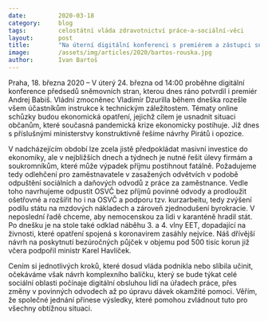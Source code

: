 ```yaml
---
date:         2020-03-18
category:     blog
tags:         celostátní vláda zdravotnictví práce-a-sociální-věci
layout:       post
title:        "Na úterní digitální konferenci s premiérem a zástupci sněmovních stran proberou Piráti návrhy pro odlehčení ekonomické zátěže našich občanů"
image:        /assets/img/articles/2020/bartos-rouska.jpg
author:       Ivan Bartoš
--- 
```




Praha, 18. března 2020 – V úterý 24. března od 14:00 proběhne digitální konference předsedů sněmovních stran, kterou dnes ráno potvrdil i premiér Andrej Babiš. Vládní zmocněnec Vladimír Dzurilla během dneška rozešle všem účastníkům instrukce k technickým záležitostem. Tématy online schůzky budou ekonomická opatření, jejichž cílem je usnadnit situaci občanům, které současná pandemická krize ekonomicky postihuje. Již dnes s příslušnými ministerstvy konstruktivně řešíme návrhy Pirátů i opozice.

V nadcházejícím období lze zcela jistě předpokládat masivní investice do ekonomiky, ale v nejbližších dnech a týdnech je nutné řešit úlevy firmám a soukromníkům, které může výpadek příjmu postihnout fatálně. Požadujeme tedy odlehčení pro zaměstnavatele v zasažených odvětvích v podobě odpuštění sociálních a daňových odvodů z práce za zaměstnance. Vedle toho navrhujeme odpustit OSVČ bez příjmů povinné odvody a prodloužit ošetřovné a rozšířit ho i na OSVČ a podporu tzv. kurzarbeitu, tedy zvýšení podílu státu na mzdových nákladech a zároveň zjednodušení byrokracie. V neposlední řadě chceme, aby nemocenskou za lidi v karanténě hradil stát. Po dnešku je na stole také odklad náběhu 3. a 4. vlny EET, dopadající na živnosti, které opatření spojená s koronavirem zasáhly nejvíce. Náš dřívější návrh na poskytnutí bezúročných půjček v objemu pod 500 tisíc korun již včera podpořil ministr Karel Havlíček.  

Cením si jednotlivých kroků, které dosud vláda podnikla nebo slíbila učinit, očekáváme však návrh komplexního balíčku, který se bude týkat celé sociální oblasti počínaje digitální obsluhou lidí na úřadech práce, přes změny v povinných odvodech až po úpravu dávek okamžité pomoci. Věřím, že společné jednání přinese výsledky, které pomohou zvládnout tuto pro všechny obtížnou situaci.
